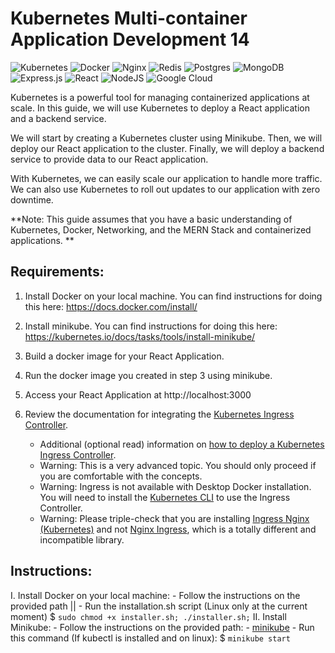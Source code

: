 
# Kubernetes Multi-container Application Development 14

![Kubernetes](https://img.shields.io/badge/kubernetes-%23326ce5.svg?style=for-the-badge&logo=kubernetes&logoColor=white)
![Docker](https://img.shields.io/badge/docker-%230db7ed.svg?style=for-the-badge&logo=docker&logoColor=white)
![Nginx](https://img.shields.io/badge/nginx-%23009639.svg?style=for-the-badge&logo=nginx&logoColor=white)
![Redis](https://img.shields.io/badge/redis-%23DD0031.svg?style=for-the-badge&logo=redis&logoColor=white)
![Postgres](https://img.shields.io/badge/postgres-%23316192.svg?style=for-the-badge&logo=postgresql&logoColor=white)
![MongoDB](https://img.shields.io/badge/MongoDB-%234ea94b.svg?style=for-the-badge&logo=mongodb&logoColor=white)
![Express.js](https://img.shields.io/badge/express.js-%23404d59.svg?style=for-the-badge&logo=express&logoColor=%2361DAFB)
![React](https://img.shields.io/badge/react-%2320232a.svg?style=for-the-badge&logo=react&logoColor=%2361DAFB)
![NodeJS](https://img.shields.io/badge/node.js-6DA55F?style=for-the-badge&logo=node.js&logoColor=white)
![Google Cloud](https://img.shields.io/badge/GoogleCloud-%234285F4.svg?style=for-the-badge&logo=google-cloud&logoColor=white)


Kubernetes is a powerful tool for managing containerized applications at scale. In this guide, we will use Kubernetes to deploy a React application and a backend service.

We will start by creating a Kubernetes cluster using Minikube. Then, we will deploy our React application to the cluster. Finally, we will deploy a backend service to provide data to our React application.

With Kubernetes, we can easily scale our application to handle more traffic. We can also use Kubernetes to roll out updates to our application with zero downtime.

**Note: This guide assumes that you have a basic understanding of Kubernetes, Docker, Networking, and the MERN Stack and containerized applications. **

## Requirements:

1. Install Docker on your local machine. You can find instructions for doing this here: https://docs.docker.com/install/

2. Install minikube. You can find instructions for doing this here: https://kubernetes.io/docs/tasks/tools/install-minikube/

3. Build a docker image for your React Application.

4. Run the docker image you created in step 3 using minikube.

5. Access your React Application at http://localhost:3000

6. Review the documentation for integrating the [Kubernetes Ingress Controller](https://kubernetes.github.io/ingress-nginx/).
    - Additional (optional read) information on [how to deploy a Kubernetes Ingress Controller](https://www.joyfulbikeshedding.com/blog/2018-03-26-studying-the-kubernetes-ingress-system.html).
    - Warning: This is a very advanced topic. You should only proceed if you are comfortable with the concepts. 
    - Warning: Ingress is not available with Desktop Docker installation. You will need to install the [Kubernetes CLI](https://kubernetes.io/docs/tasks/tools/install-kubectl/) to use the Ingress Controller.
    - Warning: Please triple-check that you are installing [Ingress Nginx (Kubernetes)](https://kubernetes.github.io/ingress-nginx/) and not [Nginx Ingress](https://docs.nginx.com/nginx-ingress-controller/), which is a totally different and incompatible library.

## Instructions:

I. Install Docker on your local machine:
    - Follow the instructions on the provided path
        ||
    - Run the installation.sh script (Linux only at the current moment)
        $ ```sudo chmod +x installer.sh; ./installer.sh;```
II. Install Minikube:
    - Follow the instructions on the provided path:
        - [minikube](https://kubernetes.github.io/ingress-nginx/deploy/#quick-start)
    - Run this command (If kubectl is installed and on linux):
        $ ```minikube start```
